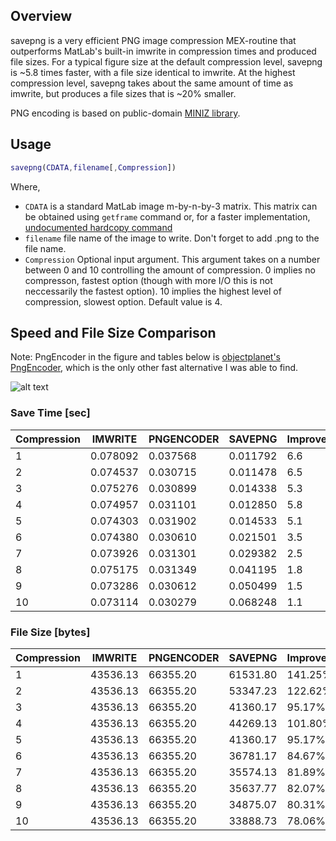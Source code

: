 ## Overview

savepng is a very efficient PNG image compression MEX-routine that outperforms MatLab's built-in imwrite in compression times and produced file sizes. For a typical figure size at the default compression level, savepng is ~5.8 times faster, with a file size identical to imwrite. At the highest compression level, savepng takes about the same amount of time as imwrite, but produces a file sizes that is ~20% smaller.

PNG encoding is based on public-domain [MINIZ library](http://code.google.com/p/miniz/).

## Usage

```matlab
savepng(CDATA,filename[,Compression])
```

Where,

* `CDATA` is a standard MatLab image m-by-n-by-3 matrix. This matrix can be obtained using `getframe` command or, for a faster implementation, [undocumented hardcopy command](http://www.mathworks.com/support/solutions/en/data/1-3NMHJ5/)
* `filename` file name of the image to write. Don't forget to add .png to the file name.
* `Compression` Optional input argument. This argument takes on a number between 0 and 10 controlling the amount of compression. 0 implies no compresson, fastest option (though with more I/O this is not neccessarily the fastest option). 10 implies the highest level of compression, slowest option. Default value is 4.

## Speed and File Size Comparison

Note: PngEncoder in the figure and tables below is [objectplanet's PngEncoder](http://objectplanet.com/pngencoder/), which is the only other fast alternative I was able to find.

![alt text](https://raw.github.com/stefslon/savepng/master/Benchmark_Results.png "Performance Comparison")

### Save Time [sec]

| Compression	|    IMWRITE	| PNGENCODER	|    SAVEPNG	| Improvement	| 
|       ----	|       ----	|       ----	|       ----	|       ----	| 
|          1	|   0.078092	|   0.037568	|   0.011792	|        6.6	| 
|          2	|   0.074537	|   0.030715	|   0.011478	|        6.5	| 
|          3	|   0.075276	|   0.030899	|   0.014338	|        5.3	| 
|          4	|   0.074957	|   0.031101	|   0.012850	|        5.8	| 
|          5	|   0.074303	|   0.031902	|   0.014533	|        5.1	| 
|          6	|   0.074380	|   0.030610	|   0.021501	|        3.5	| 
|          7	|   0.073926	|   0.031301	|   0.029382	|        2.5	| 
|          8	|   0.075175	|   0.031349	|   0.041195	|        1.8	| 
|          9	|   0.073286	|   0.030612	|   0.050499	|        1.5	| 
|         10	|   0.073114	|   0.030279	|   0.068248	|        1.1	| 
 
### File Size [bytes]

| Compression	|    IMWRITE	| PNGENCODER	|    SAVEPNG	| Improvement	| 
|       ----	|       ----	|       ----	|       ----	|       ----	| 
|          1	|   43536.13	|   66355.20	|   61531.80	|    141.25%	| 
|          2	|   43536.13	|   66355.20	|   53347.23	|    122.62%	| 
|          3	|   43536.13	|   66355.20	|   41360.17	|     95.17%	| 
|          4	|   43536.13	|   66355.20	|   44269.13	|    101.80%	| 
|          5	|   43536.13	|   66355.20	|   41360.17	|     95.17%	| 
|          6	|   43536.13	|   66355.20	|   36781.17	|     84.67%	| 
|          7	|   43536.13	|   66355.20	|   35574.13	|     81.89%	| 
|          8	|   43536.13	|   66355.20	|   35637.77	|     82.07%	| 
|          9	|   43536.13	|   66355.20	|   34875.07	|     80.31%	| 
|         10	|   43536.13	|   66355.20	|   33888.73	|     78.06%	| 
